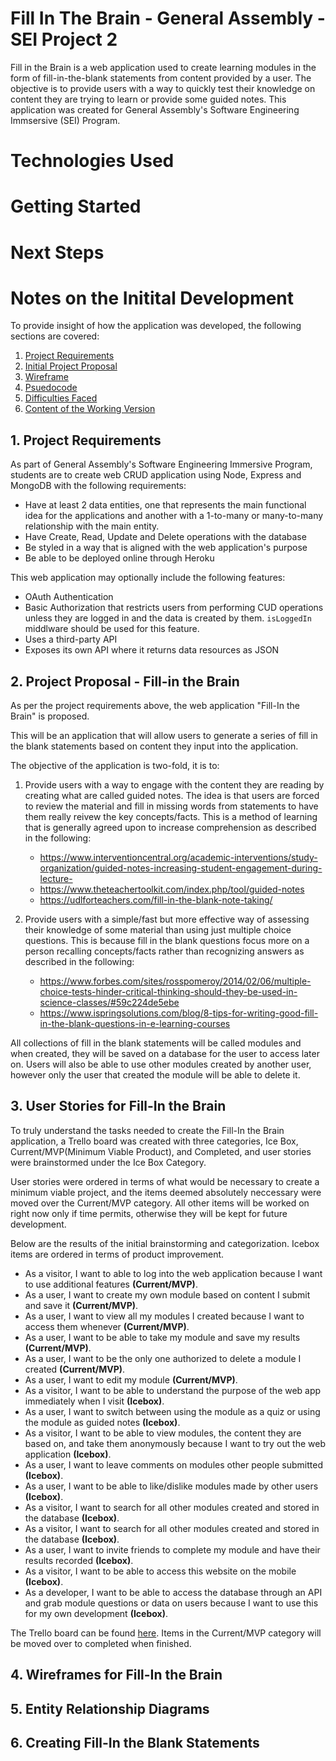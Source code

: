 # Fill In The Brain - General Assembly - SEI Project 2
Fill in the Brain is a web application used to create learning modules in the form of fill-in-the-blank statements from content provided by a user. The objective is to provide users with a way to quickly test their knowledge on content they are trying to learn or provide some guided notes. This application was created for General Assembly's Software Engineering Immsersive (SEI) Program.

# Technologies Used

# Getting Started

# Next Steps

# Notes on the Initital Development 
To provide insight of how the application was developed, the following sections are covered:

1. [Project Requirements](#1-project-requirements)
2. [Initial Project Proposal](#2-project-proposal)
2. [Wireframe](2-wireframe)
3. [Psuedocode](#3-pseudocode)
4. [Difficulties Faced](#4-difficulties-faced)
7. [Content of the Working Version](#5-contents-of-the-working-version)

## 1. Project Requirements

As part of General Assembly's Software Engineering Immersive Program, students are to create web CRUD application using Node, Express and MongoDB with the following requirements:
  - Have at least 2 data entities, one that represents the main functional idea for the applications and another with a 1-to-many or many-to-many relationship with the main entity.
  - Have Create, Read, Update and Delete operations with the database
  - Be styled in a way that is aligned with the web application's purpose
  - Be able to be deployed online through Heroku

This web application may optionally include the following features:
  - OAuth Authentication
  - Basic Authorization that restricts users from performing CUD operations unless they are logged in and the data is created by them. ```isLoggedIn``` middlware should be used for this feature.
  - Uses a third-party API
  - Exposes its own API where it returns data resources as JSON

## 2. Project Proposal - Fill-in the Brain
As per the project requirements above, the web application "Fill-In the Brain" is proposed. 

This will be an application that will allow users to generate a series of fill in the blank statements based on content they input into the application.

The objective of the application is two-fold, it is to:
1. Provide users with a way to engage with the content they are reading by creating what are called guided notes. The idea is that users are forced to review the material and fill in missing words from statements to have them really reivew the key concepts/facts. This is a method of learning that is generally agreed upon to increase comprehension as described in the following:
    - https://www.interventioncentral.org/academic-interventions/study-organization/guided-notes-increasing-student-engagement-during-lecture-
    - https://www.theteachertoolkit.com/index.php/tool/guided-notes
    - https://udlforteachers.com/fill-in-the-blank-note-taking/

2. Provide users with a simple/fast but more effective way of assessing their knowledge of some material than using just multiple choice questions. This is because fill in the blank questions focus more on a person recalling concepts/facts rather than recognizing answers as described in the following:
    - https://www.forbes.com/sites/rosspomeroy/2014/02/06/multiple-choice-tests-hinder-critical-thinking-should-they-be-used-in-science-classes/#59c224de5ebe
    - https://www.ispringsolutions.com/blog/8-tips-for-writing-good-fill-in-the-blank-questions-in-e-learning-courses

All collections of fill in the blank statements will be called modules and when created, they will be saved on a database for the user to access later on. Users will also be able to use other modules created by another user, however only the user that created the module will be able to delete it.

## 3. User Stories for Fill-In the Brain
To truly understand the tasks needed to create the Fill-In the Brain application, a Trello board was created with three categories, Ice Box, Current/MVP(Minimum Viable Product), and Completed, and user stories were brainstormed under the Ice Box Category. 

User stories were ordered in terms of what would be necessary to create a minimum viable project, and the items deemed absolutely neccessary were moved over the Current/MVP category. All other items will be worked on right now only if time permits, otherwise they will be kept for future development.

Below are the results of the initial brainstorming and categorization. Icebox items are ordered in terms of product improvement.
- As a visitor, I want to able to log into the web application because I want to use additional features **(Current/MVP)**.
- As a user, I want to create my own module based on content I submit and save it  **(Current/MVP)**.
- As a user, I want to view all my modules I created because I want to access them whenever  **(Current/MVP)**.
- As a user, I want to be able to take my module and save my results  **(Current/MVP)**.
- As a user, I want to be the only one authorized to delete a module I created **(Current/MVP)**.
- As a user, I want to edit my module **(Current/MVP)**.
- As a visitor, I want to be able to understand the purpose of the web app immediately when I visit **(Icebox)**.
- As a user, I want to switch between using the module as a quiz or using the module as guided notes **(Icebox)**.
- As a visitor, I want to be able to view modules, the content they are based on, and take them anonymously because I want to try out the web application **(Icebox)**.
- As a user, I want to leave comments on modules other people submitted **(Icebox)**.
- As a user, I want to be able to like/dislike modules made by other users **(Icebox)**. 
- As a visitor, I want to search for all other modules created and stored in the database **(Icebox)**.
- As a visitor, I want to search for all other modules created and stored in the database **(Icebox)**.
- As a user, I want to invite friends to complete my module and have their results recorded **(Icebox)**.
- As a visitor, I want to be able to access this website on the mobile **(Icebox)**.
- As a developer, I want to be able to access the database through an API and grab module questions or data on users because I want to use this for my own development **(Icebox)**.

The Trello board can be found [here](https://trello.com/b/0HfglLJ1/fill-in-the-brain). Items in the Current/MVP category will be moved over to completed when finished.

## 4. Wireframes for Fill-In the Brain

## 5. Entity Relationship Diagrams

## 6. Creating Fill-In the Blank Statements




